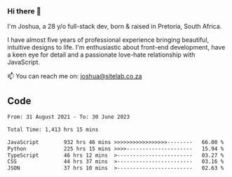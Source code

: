 ### Hi there 👋

I'm Joshua, a 28 y/o full-stack dev, born & raised in Pretoria, South Africa. 

I have almost five years of professional experience bringing beautiful, intuitive designs to life. I'm enthusiastic about front-end development, have a keen eye for detail and a passionate love-hate relationship with JavaScript.

📫 You can reach me on: joshua@sitelab.co.za

## **Code**

<!--START_SECTION:waka-->

```txt
From: 31 August 2021 - To: 30 June 2023

Total Time: 1,413 hrs 15 mins

JavaScript        932 hrs 46 mins >>>>>>>>>>>>>>>>>--------   66.00 %
Python            225 hrs 15 mins >>>>---------------------   15.94 %
TypeScript        46 hrs 12 mins  >------------------------   03.27 %
CSS               44 hrs 37 mins  >------------------------   03.16 %
JSON              37 hrs 10 mins  >------------------------   02.63 %
```

<!--END_SECTION:waka-->
